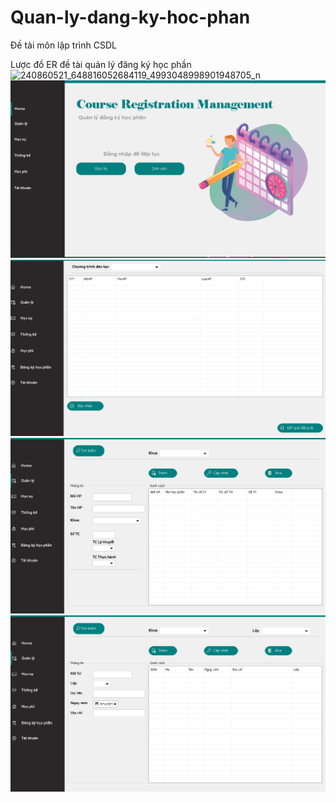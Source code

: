# Quan-ly-dang-ky-hoc-phan
Đề tài môn lập trình CSDL

Lược đồ ER đề tài quản lý đăng ký học phần
![240860521_648816052684119_4993048998901948705_n](https://user-images.githubusercontent.com/62896400/132444358-97eb67ec-7c53-4110-809c-bfae2607185f.png)
![image](https://github.com/Dat0309/Quan-ly-dang-ky-hoc-phan/blob/main/mainwindow.png)
![image](https://github.com/Dat0309/Quan-ly-dang-ky-hoc-phan/blob/main/UIDKHP.png)
![image](https://github.com/Dat0309/Quan-ly-dang-ky-hoc-phan/blob/main/UIQLMH.png)
![image](https://github.com/Dat0309/Quan-ly-dang-ky-hoc-phan/blob/main/UIQLSV.png)
